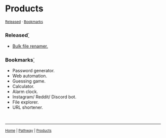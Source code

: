 # Products
<sup>[Released](#Released) · [Bookmarks](#Bookmarks)</sup>

### Released[<sup>·</sup>]
- [Bulk file renamer.](../pages/bulkrenamer.md)

### Bookmarks[<sup>·</sup>]
- Password generator.
- Web automation.
- Guessing game.
- Calculator.
- Alarm clock.
- Instagram/ Reddit/ Discord bot.
- File explorer.
- URL shortener.

<br>

---

<sup>[Home] | [Pathway] | [Products]</sup>

[Home]: https://github.com/ry4nyeo/python
[Pathway]: https://github.com/ry4nyeo/python/blob/main/pages/pathway.md
[Products]: https://github.com/ry4nyeo/python/blob/main/pages/products.md
[<sup>·</sup>]: #
